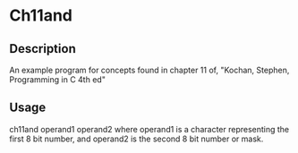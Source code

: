 # Ch11and
## Description
An example program for concepts found in chapter 11 of, "Kochan, Stephen,
Programming in C 4th ed"
## Usage
ch11and operand1 operand2 where operand1 is a character representing
the first 8 bit number, and operand2 is the second 8 bit number or mask.
